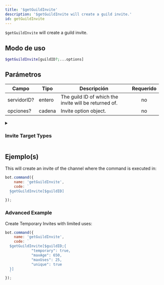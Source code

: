 ```yaml
---
title: '$getGuildInvite'
description: '$getGuildInvite will create a guild invite.'
id: getGuildInvite
---
```


`$getGuildInvite` will create a guild invite.

## Modo de uso

```php
$getGuildInvite[guildID?;...options]
```

## Parámetros

| Campo       | Tipo   | Descripción                                           | Requerido |
| ----------- | ------ | ----------------------------------------------------- |:---------:|
| servidorID? | entero | The guild ID of which the invite will be returned of. |    no     |
| opciones?   | cadena | Invite option object.                                 |    no     |

<details>
  <summary><h3> Invite Target Types </h3></summary>

| TYPE                 | VALUE |
| -------------------- | ----- |
| STREAM               | 1     |
| EMBEDDED_APPLICATION | 2     |

</details>

## Ejemplo(s)

This will create an invite of the channel where the command is executed in:

```javascript
bot.command({
    name: 'getGuildInvite',
    code: `
  $getGuildInvite[$guildID]
  `
});
```

### Advanced Example

Create Temporary Invites with limited uses:

```javascript
bot.command({
    name: 'getGuildInvite',
    code: `
  $getGuildInvite[$guildID;{
            "temporary": true,
            "maxAge": 650,
            "maxUses": 25,
            "unique": true
  }]
  `
});
```
